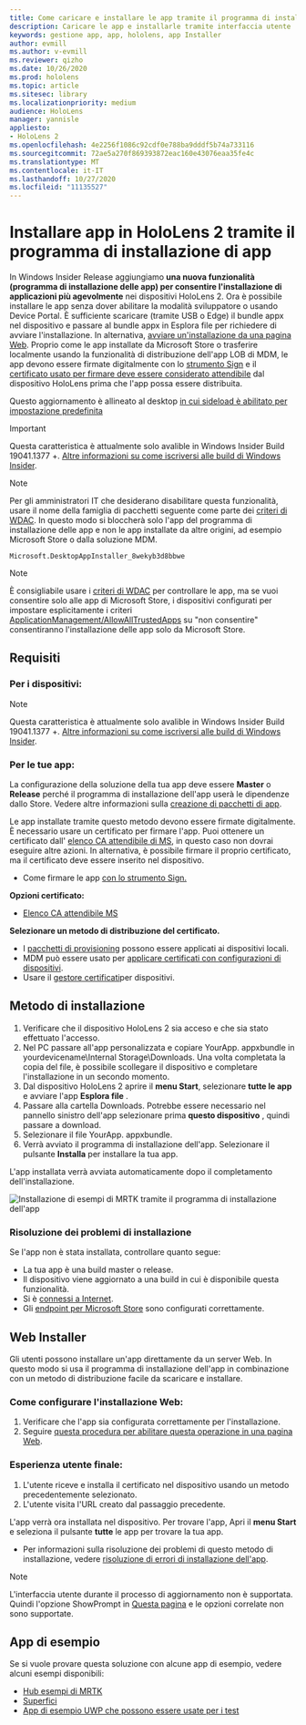 ```yaml
---
title: Come caricare e installare le app tramite il programma di installazione di HoloLens 2 app
description: Caricare le app e installarle tramite interfaccia utente
keywords: gestione app, app, hololens, app Installer
author: evmill
ms.author: v-evmill
ms.reviewer: qizho
ms.date: 10/26/2020
ms.prod: hololens
ms.topic: article
ms.sitesec: library
ms.localizationpriority: medium
audience: HoloLens
manager: yannisle
appliesto:
- HoloLens 2
ms.openlocfilehash: 4e2256f1086c92cdf0e788ba9dddf5b74a733116
ms.sourcegitcommit: 72ae5a270f869393872eac160e43076eaa35fe4c
ms.translationtype: MT
ms.contentlocale: it-IT
ms.lasthandoff: 10/27/2020
ms.locfileid: "11135527"
---
```

# Installare app in HoloLens 2 tramite il programma di installazione di app

In Windows Insider Release aggiungiamo **una nuova funzionalità (programma di installazione delle app) per consentire l'installazione di applicazioni più agevolmente** nei dispositivi HoloLens 2.  Ora è possibile installare le app senza dover abilitare la modalità sviluppatore o usando Device Portal.  È sufficiente scaricare (tramite USB o Edge) il bundle appx nel dispositivo e passare al bundle appx in Esplora file per richiedere di avviare l'installazione.  In alternativa, [avviare un'installazione da una pagina Web](https://docs.microsoft.com/windows/msix/app-installer/installing-windows10-apps-web).  Proprio come le app installate da Microsoft Store o trasferire localmente usando la funzionalità di distribuzione dell'app LOB di MDM, le app devono essere firmate digitalmente con lo [strumento Sign](https://docs.microsoft.com/windows/win32/appxpkg/how-to-sign-a-package-using-signtool) e il [certificato usato per firmare deve essere considerato attendibile](https://docs.microsoft.com/windows/win32/appxpkg/how-to-sign-a-package-using-signtool#security-considerations) dal dispositivo HoloLens prima che l'app possa essere distribuita.   

Questo aggiornamento è allineato al desktop [in cui sideload è abilitato per impostazione predefinita](https://blogs.windows.com/windows-insider/2019/08/07/announcing-windows-10-insider-preview-build-18956/)

> [!IMPORTANT]
> Questa caratteristica è attualmente solo avalible in Windows Insider Build 19041.1377 +. [Altre informazioni su come iscriversi alle build di Windows Insider](hololens-insider.md).

> [!NOTE]
> Per gli amministratori IT che desiderano disabilitare questa funzionalità, usare il nome della famiglia di pacchetti seguente come parte dei [criteri di WDAC](windows-defender-application-control-wdac.md). In questo modo si bloccherà solo l'app del programma di installazione delle app e non le app installate da altre origini, ad esempio Microsoft Store o dalla soluzione MDM.
```
Microsoft.DesktopAppInstaller_8wekyb3d8bbwe
```
> [!NOTE]
> È consigliabile usare i [criteri di WDAC](windows-defender-application-control-wdac.md) per controllare le app, ma se vuoi consentire solo alle app di Microsoft Store, i dispositivi configurati per impostare esplicitamente i criteri [ApplicationManagement/AllowAllTrustedApps](https://docs.microsoft.com/windows/client-management/mdm/policy-csp-applicationmanagement#applicationmanagement-allowalltrustedapps) su "non consentire" consentiranno l'installazione delle app solo da Microsoft Store. 

## Requisiti

### Per i dispositivi: 
> [!NOTE]
> Questa caratteristica è attualmente solo avalible in Windows Insider Build 19041.1377 +. [Altre informazioni su come iscriversi alle build di Windows Insider](hololens-insider.md).

### Per le tue app: 
La configurazione della soluzione della tua app deve essere **Master** o **Release** perché il programma di installazione dell'app userà le dipendenze dallo Store. Vedere altre informazioni sulla [creazione di pacchetti di app](https://docs.microsoft.com/windows/msix/app-installer/create-appinstallerfile-vs).

Le app installate tramite questo metodo devono essere firmate digitalmente. È necessario usare un certificato per firmare l'app. Puoi ottenere un certificato dall' [elenco CA attendibile di MS](https://ccadb-public.secure.force.com/microsoft/IncludedCACertificateReportForMSFT), in questo caso non dovrai eseguire altre azioni. In alternativa, è possibile firmare il proprio certificato, ma il certificato deve essere inserito nel dispositivo. 
- Come firmare le app [con lo strumento Sign.](https://docs.microsoft.com/windows/win32/appxpkg/how-to-sign-a-package-using-signtool)

**Opzioni certificato:** 
- [Elenco CA attendibile MS](https://ccadb-public.secure.force.com/microsoft/IncludedCACertificateReportForMSFT)

**Selezionare un metodo di distribuzione del certificato.** 
- I [pacchetti di provisioning](hololens-provisioning.md) possono essere applicati ai dispositivi locali.
- MDM può essere usato per [applicare certificati con configurazioni di dispositivi](https://docs.microsoft.com/mem/intune/protect/certificates-configure).
- Usare il [gestore certificati](hololens-insider.md#certificate-manager)per dispositivi. 

## Metodo di installazione

1.  Verificare che il dispositivo HoloLens 2 sia acceso e che sia stato effettuato l'accesso.
1.  Nel PC passare all'app personalizzata e copiare YourApp. appxbundle in yourdevicename\Internal Storage\Downloads. 
    Una volta completata la copia del file, è possibile scollegare il dispositivo e completare l'installazione in un secondo momento.
1.  Dal dispositivo HoloLens 2 aprire il **menu Start**, selezionare **tutte le app** e avviare l'app **Esplora file** .
1.  Passare alla cartella Downloads. Potrebbe essere necessario nel pannello sinistro dell'app selezionare prima **questo dispositivo** , quindi passare a download.
1.  Selezionare il file YourApp. appxbundle. 
1.  Verrà avviato il programma di installazione dell'app. Selezionare il pulsante **Installa** per installare la tua app. 

L'app installata verrà avviata automaticamente dopo il completamento dell'installazione. 

![Installazione di esempi di MRTK tramite il programma di installazione dell'app](images/hololens-app-installer-picture.jpg)

### Risoluzione dei problemi di installazione
Se l'app non è stata installata, controllare quanto segue:
-   La tua app è una build master o release.
- Il dispositivo viene aggiornato a una build in cui è disponibile questa funzionalità. 
-   Si è [connessi a Internet](hololens-network.md).
-   Gli [endpoint per Microsoft Store](hololens-offline.md) sono configurati correttamente.  

## Web Installer

Gli utenti possono installare un'app direttamente da un server Web. In questo modo si usa il programma di installazione dell'app in combinazione con un metodo di distribuzione facile da scaricare e installare. 

### Come configurare l'installazione Web:
1.  Verificare che l'app sia configurata correttamente per l'installazione.
1.  Seguire [questa procedura per abilitare questa operazione in una pagina Web](https://docs.microsoft.com/windows/msix/app-installer/installing-windows10-apps-web#how-to-enable-this-on-a-webpage). 

### Esperienza utente finale:
1. L'utente riceve e installa il certificato nel dispositivo usando un metodo precedentemente selezionato. 
1. L'utente visita l'URL creato dal passaggio precedente.

L'app verrà ora installata nel dispositivo. Per trovare l'app, Apri il **menu Start** e seleziona il pulsante **tutte** le app per trovare la tua app. 

-   Per informazioni sulla risoluzione dei problemi di questo metodo di installazione, vedere [risoluzione di errori di installazione dell'app](https://docs.microsoft.com/windows/msix/app-installer/troubleshoot-appinstaller-issues). 

> [!NOTE]
> L'interfaccia utente durante il processo di aggiornamento non è supportata. Quindi l'opzione ShowPrompt in [Questa pagina](https://docs.microsoft.com/windows/msix/app-installer/update-settings) e le opzioni correlate non sono supportate.

## App di esempio

Se si vuole provare questa soluzione con alcune app di esempio, vedere alcuni esempi disponibili:
- [Hub esempi di MRTK](https://microsoft.github.io/MixedRealityToolkit-Unity/Documentation/README_ExampleHub.html)
- [Superfici](https://docs.microsoft.com/windows/mixed-reality/develop/unity/sampleapp-surfaces)
- [App di esempio UWP che possono essere usate per i test](https://github.com/microsoft/Windows-universal-samples/tree/master/Samples)
